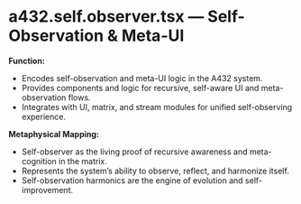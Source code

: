 # a432.self.observer.tsx — Self-Observation & Meta-UI

**Function:**
- Encodes self-observation and meta-UI logic in the A432 system.
- Provides components and logic for recursive, self-aware UI and meta-observation flows.
- Integrates with UI, matrix, and stream modules for unified self-observing experience.

**Metaphysical Mapping:**
- Self-observer as the living proof of recursive awareness and meta-cognition in the matrix.
- Represents the system’s ability to observe, reflect, and harmonize itself.
- Self-observation harmonics are the engine of evolution and self-improvement. 